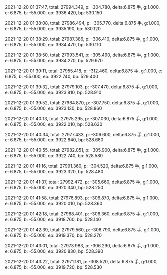 2021-12-20 01:37:47, total: 27994.349, p: -304.780, delta:6.875 手, g:1.000, e: 6.875, b: -55.000, ep: 3936.420, bp: 530.150

2021-12-20 01:38:08, total: 27986.494, p: -305.770, delta:6.875 手, g:1.000, e: 6.875, b: -55.000, ep: 3935.190, bp: 530.120

2021-12-20 01:38:29, total: 27987.386, p: -306.410, delta:6.875 手, g:1.000, e: 6.875, b: -55.000, ep: 3934.470, bp: 530.110

2021-12-20 01:38:50, total: 27993.541, p: -305.490, delta:6.875 手, g:1.000, e: 6.875, b: -55.000, ep: 3934.270, bp: 529.970

2021-12-20 01:39:11, total: 27955.418, p: -312.460, delta:6.875 手, g:1.000, e: 6.875, b: -55.000, ep: 3922.740, bp: 529.400

2021-12-20 01:39:32, total: 27979.103, p: -307.470, delta:6.875 手, g:1.000, e: 6.875, b: -55.000, ep: 3923.810, bp: 528.910

2021-12-20 01:39:52, total: 27964.870, p: -307.750, delta:6.875 手, g:1.000, e: 6.875, b: -55.000, ep: 3923.130, bp: 528.860

2021-12-20 01:40:13, total: 27975.295, p: -307.030, delta:6.875 手, g:1.000, e: 6.875, b: -55.000, ep: 3922.010, bp: 528.630

2021-12-20 01:40:34, total: 27977.433, p: -306.600, delta:6.875 手, g:1.000, e: 6.875, b: -55.000, ep: 3922.840, bp: 528.680

2021-12-20 01:40:55, total: 27982.051, p: -305.900, delta:6.875 手, g:1.000, e: 6.875, b: -55.000, ep: 3922.740, bp: 528.580

2021-12-20 01:41:16, total: 27991.360, p: -304.520, delta:6.875 手, g:1.000, e: 6.875, b: -55.000, ep: 3923.320, bp: 528.480

2021-12-20 01:41:37, total: 27992.472, p: -305.660, delta:6.875 手, g:1.000, e: 6.875, b: -55.000, ep: 3920.340, bp: 528.250

2021-12-20 01:41:58, total: 27976.893, p: -306.870, delta:6.875 手, g:1.000, e: 6.875, b: -55.000, ep: 3920.010, bp: 528.360

2021-12-20 01:42:18, total: 27988.401, p: -306.360, delta:6.875 手, g:1.000, e: 6.875, b: -55.000, ep: 3918.760, bp: 528.140

2021-12-20 01:42:39, total: 27979.560, p: -306.790, delta:6.875 手, g:1.000, e: 6.875, b: -55.000, ep: 3919.370, bp: 528.270

2021-12-20 01:43:01, total: 27973.983, p: -306.290, delta:6.875 手, g:1.000, e: 6.875, b: -55.000, ep: 3920.830, bp: 528.390

2021-12-20 01:43:22, total: 27971.181, p: -308.520, delta:6.875 手, g:1.000, e: 6.875, b: -55.000, ep: 3919.720, bp: 528.530